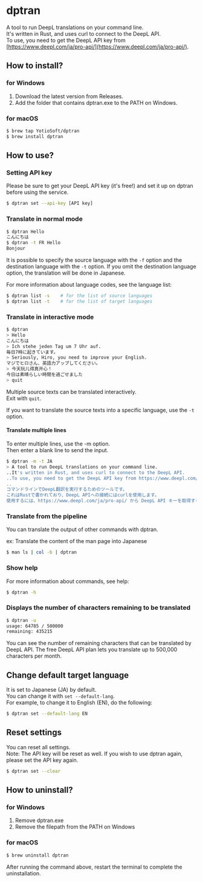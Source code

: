 # dptran

A tool to run DeepL translations on your command line.   
It's written in Rust, and uses curl to connect to the DeepL API.  
To use, you need to get the DeepL API key from [https://www.deepl.com/ja/pro-api/](https://www.deepl.com/ja/pro-api/).

## How to install?

### for Windows

1. Download the latest version from Releases.
1. Add the folder that contains dptran.exe to the PATH on Windows.

### for macOS

```bash
$ brew tap YotioSoft/dptran
$ brew install dptran
```

## How to use?

### Setting API key

Please be sure to get your DeepL API key (it's free!) and set it up on dptran before using the service.

```bash
$ dptran set --api-key [API key]
```

### Translate in normal mode

```bash
$ dptran Hello
こんにちは
$ dptran -t FR Hello
Bonjour
```

It is possible to specify the source language with the ``-f`` option and the destination language with the ``-t`` option.
If you omit the destination language option, the translation will be done in Japanese.  

For more information about language codes, see the language list:  

```bash
$ dptran list -s    # for the list of source languages
$ dptran list -t    # for the list of target languages
```

### Translate in interactive mode

```bash
$ dptran
> Hello
こんにちは
> Ich stehe jeden Tag um 7 Uhr auf.
毎日7時に起きています。
> Seriously, Hiro, you need to improve your English.
マジでヒロさん、英語力アップしてください。
> 今天玩儿得真开心！
今日は素晴らしい時間を過ごせました
> quit
```

Multiple source texts can be translated interactively.  
Exit with ``quit``.

If you want to translate the source texts into a specific language, use the ``-t`` option. 

#### Translate multiple lines

To enter multiple lines, use the -m option.  
Then enter a blank line to send the input.

```bash
$ dptran -m -t JA
> A tool to run DeepL translations on your command line.
..It's written in Rust, and uses curl to connect to the DeepL API.
..To use, you need to get the DeepL API key from https://www.deepl.com/ja/pro-api/.
..
コマンドラインでDeepL翻訳を実行するためのツールです。
これはRustで書かれており、DeepL APIへの接続にはcurlを使用します。
使用するには、https://www.deepl.com/ja/pro-api/ から DeepL API キーを取得する必要があります。
```

### Translate from the pipeline

You can translate the output of other commands with dptran.

ex: Translate the content of the man page into Japanese  

```bash
$ man ls | col -b | dptran
```

### Show help

For more information about commands, see help:  

```bash
$ dptran -h
```

### Displays the number of characters remaining to be translated

```bash
$ dptran -u
usage: 64785 / 500000
remaining: 435215
```

You can see the number of remaining characters that can be translated by DeepL API. 
The free DeepL API plan lets you translate up to 500,000 characters per month.

## Change default target language

It is set to Japanese (JA) by default.  
You can change it with ``set --default-lang``.  
For example, to change it to English (EN), do the following:

```bash
$ dptran set --default-lang EN
```

## Reset settings

You can reset all settings.  
Note: The API key will be reset as well. If you wish to use dptran again, please set the API key again.  

```bash
$ dptran set --clear
```



## How to uninstall?

### for Windows

1. Remove dptran.exe
1. Remove the filepath from the PATH on Windows

### for macOS

```bash
$ brew uninstall dptran
```

After running the command above, restart the terminal to complete the uninstallation.
